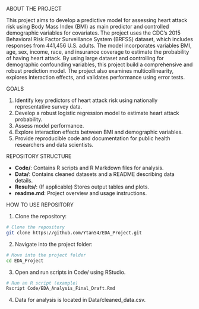 ABOUT THE PROJECT

This project aims to develop a predictive model for assessing heart attack risk using Body Mass Index (BMI) as main predictor and controlled demographic variables for covariates. The project uses the CDC’s 2015 Behavioral Risk Factor Surveillance System (BRFSS) dataset, which includes responses from 441,456 U.S. adults. The model incorporates variables BMI, age, sex, income, race, and insurance coverage to estimate the probability of having heart attack. By using large dataset and controlling for demographic confounding variables, this project build a comprehensive and robust prediction model. The project also examines multicollinearity, explores interaction effects, and validates performance using error tests.

GOALS
1. Identify key predictors of heart attack risk using nationally representative survey data.
2. Develop a robust logistic regression model to estimate heart attack probability.
3. Assess model performance.
4. Explore interaction effects between BMI and demographic variables.
5. Provide reproducible code and documentation for public health researchers and data scientists.

REPOSITORY STRUCTURE
- **Code/**: Contains R scripts and R Markdown files for analysis.
- **Data/**: Contains cleaned datasets and a README describing data details.
- **Results/**: (If applicable) Stores output tables and plots.
- **readme.md**: Project overview and usage instructions.

HOW TO USE REPOSITORY
1. Clone the repository:
```bash
# Clone the repository
git clone https://github.com/Ytan54/EDA_Project.git
```

2. Navigate into the project folder:
```bash
# Move into the project folder
cd EDA_Project
```

3. Open and run scripts in Code/ using RStudio.
```bash
# Run an R script (example)
Rscript Code/EDA_Analysis_Final_Draft.Rmd
```

4. Data for analysis is located in Data/cleaned_data.csv.


